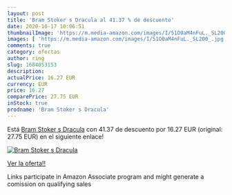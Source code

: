 ```yaml
---
layout: post
title: 'Bram Stoker s Dracula al 41.37 % de descuento'
date: 2020-10-17 10:06:51
thumbnailImage: 'https://m.media-amazon.com/images/I/51O0aM4nFuL._SL200_.jpg'
images: [ 'https://m.media-amazon.com/images/I/51O0aM4nFuL._SL200_.jpg' ]
comments: true
category: ofertas
author: ring
slug: 1684053153
description:
actualPrice: 16.27 EUR
currency: EUR
price: 16.27
comparePrice: 27.75 EUR
inStock: true
prodname: 'Bram Stoker s Dracula'
---
```


Está [Bram Stoker s Dracula](https://www.amazon.es/dp/1684053153/?tag=tolees-21) con 41.37 de descuento por 16.27 EUR (original: 27.75 EUR) en el siguiente enlace!

[![Bram Stoker s Dracula](https://m.media-amazon.com/images/I/51O0aM4nFuL._SL200_.jpg)](https://www.amazon.es/dp/1684053153/?tag=tolees-21)

[Ver la oferta!!](https://www.amazon.es/dp/1684053153/?tag=tolees-21)

Links participate in Amazon Associate program and might generate a comission on qualifying sales


